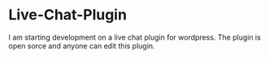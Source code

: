 # Live-Chat-Plugin
I am starting development on a live chat plugin for wordpress. The plugin is open sorce and anyone can edit this plugin.
